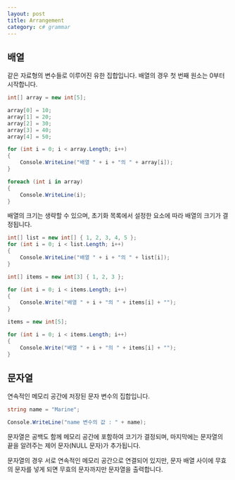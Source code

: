 ```yaml
---
layout: post
title: Arrangement
category: c# grammar
---
```

## 배열
같은 자료형의 변수들로 이루어진 유한 집합입니다.
배열의 경우 첫 번째 원소는 0부터 시작합니다.

~~~c#
int[] array = new int[5];

array[0] = 10;
array[1] = 20;
array[2] = 30;
array[3] = 40;
array[4] = 50;

for (int i = 0; i < array.Length; i++)
{
    Console.WriteLine("배열 " + i + "의 " + array[i]);
}

foreach (int i in array)
{
    Console.WriteLine(i);
}
~~~
배열의 크기는 생략할 수 있으며, 초기화 목록에서 설정한 요소에 따라 배열의 크기가 결정됩니다.

~~~c#
int[] list = new int[] { 1, 2, 3, 4, 5 };
for (int i = 0; i < list.Length; i++)
{
    Console.WriteLine("배열 " + i + "의 " + list[i]);
}

int[] items = new int[3] { 1, 2, 3 };

for (int i = 0; i < items.Length; i++)
{
    Console.Write("배열 " + i + "의 " + items[i] + "");
}

items = new int[5];

for (int i = 0; i < items.Length; i++)
{
    Console.Write("배열 " + i + "의 " + items[i] + "");
}
~~~

## 문자열

연속적인 메모리 공간에 저장된 문자 변수의 집합입니다.

~~~c#
string name = "Marine";

Console.WriteLine("name 변수의 값 : " + name);
~~~
문자열은 공백도 함께 메모리 공간에 포함하여 코기가 결정되며,
마지막에는 문자열의 끝을 알려주는 제어 문자(NULL 문자)가 추가됩니다.

문자열의 경우 서로 연속적인 메모리 공간으로 연결되어 있지만,
문자 배열 사이에 무효의 문자를 넣게 되면 무효의 문자까지만 문자열을 출력합니다.